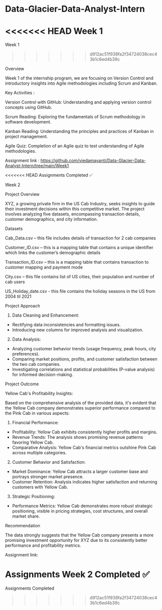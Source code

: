 # Data-Glacier-Data-Analyst-Intern

<<<<<<< HEAD
Week 1
=======
Week 1 
>>>>>>> d912ac51f938fa2f34724038cec43b1c6ed4b39c

Overview

Week 1 of the internship program, we are focusing on Version Control and introductory insights into Agile methodologies including Scrum and Kanban.

Key Activities :

Version Control with GitHub: Understanding and applying version control concepts using GitHub.

Scrum Reading: Exploring the fundamentals of Scrum methodology in software development.

Kanban Reading: Understanding the principles and practices of Kanban in project management.

Agile Quiz: Completion of an Agile quiz to test understanding of Agile methodologies.

Assignment link : https://github.com/viedamayanti/Data-Glacier-Data-Analyst-Intern/tree/main/Week1

<<<<<<< HEAD
Assignments Completed ✅

Week 2

Project Overview

XYZ, a growing private firm in the US Cab Industry, seeks insights to guide their investment decisions within this competitive market. The project involves analyzing five datasets, encompassing transaction details, customer demographics, and city information.

Datasets

Cab_Data.csv – this file includes details of transaction for 2 cab companies

Customer_ID.csv – this is a mapping table that contains a unique identifier which links the customer’s demographic details

Transaction_ID.csv – this is a mapping table that contains transaction to customer mapping and payment mode

City.csv – this file contains list of US cities, their population and number of cab users

US_Holiday_date.csv - this file contains the holiday seasons in the US from 2004 til 2021

Project Approach

1. Data Cleaning and Enhancement:

- Rectifying data inconsistencies and formatting issues.
- Introducing new columns for improved analysis and visualization.

2. Data Analysis:

- Analyzing customer behavior trends (usage frequency, peak hours, city preferences).
- Comparing market positions, profits, and customer satisfaction between the two cab companies.
- Investigating correlations and statistical probabilities (P-value analysis) for informed decision-making.

Project Outcome

Yellow Cab's Profitability Insights:

Based on the comprehensive analysis of the provided data, it's evident that the Yellow Cab company demonstrates superior performance compared to the Pink Cab in various aspects:

1. Financial Performance:

- Profitability: Yellow Cab exhibits consistently higher profits and margins.
- Revenue Trends: The analysis shows promising revenue patterns favoring Yellow Cab.
- Comparative Analysis: Yellow Cab's financial metrics outshine Pink Cab across multiple categories.

2. Customer Behavior and Satisfaction:

- Market Dominance: Yellow Cab attracts a larger customer base and portrays stronger market presence.
- Customer Retention: Analysis indicates higher satisfaction and returning customers with Yellow Cab.

3. Strategic Positioning:

- Performance Metrics: Yellow Cab demonstrates more robust strategic positioning, visible in pricing strategies, cost structures, and overall market share.

Recommendation

The data strongly suggests that the Yellow Cab company presents a more promising investment opportunity for XYZ due to its consistently better performance and profitability metrics.

Assignment link:

Assignments Week 2 Completed ✅
=======

Assignments Completed

>>>>>>> d912ac51f938fa2f34724038cec43b1c6ed4b39c
